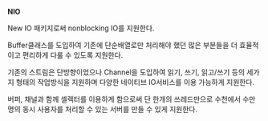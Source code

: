 **NIO**

New IO 패키지로써 nonblocking IO를 지원한다.

Buffer클래스를 도입하여 기존에 단순배열로만 처리해야 했던 많은 부분들을 더 효율적이고 편리하게 다룰 수 있도록 지원한다.

기존의 스트림은 단방향이었으나 Channel을 도입하여 읽기, 쓰기, 읽고/쓰기 등의 세가지 형태의 작업방식을 지원하며 다양한 네이티브 IO서비스를 이용 가능하게 지원한다.

버퍼, 채널과 함께 셀렉터를 이용하게 함으로써 단 한개의 쓰레드만으로 수천에서 수만명의 동시 사용자를 처리할 수 있는 서버를 만들 수 있게 지원한다.